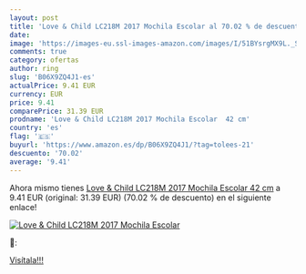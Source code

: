 ```yaml
---
layout: post
title: 'Love & Child LC218M 2017 Mochila Escolar al 70.02 % de descuento'
date: 
image: 'https://images-eu.ssl-images-amazon.com/images/I/51BYsrgMX9L._SL200_.jpg'
comments: true
category: ofertas
author: ring
slug: 'B06X9ZQ4J1-es'
actualPrice: 9.41 EUR
currency: EUR
price: 9.41
comparePrice: 31.39 EUR
prodname: 'Love & Child LC218M 2017 Mochila Escolar  42 cm'
country: 'es'
flag: '🇪🇸'
buyurl: 'https://www.amazon.es/dp/B06X9ZQ4J1/?tag=tolees-21'
descuento: '70.02'
average: '9.41'
---
```


Ahora mismo tienes [Love & Child LC218M 2017 Mochila Escolar  42 cm](https://www.amazon.es/dp/B06X9ZQ4J1/?tag=tolees-21) a 9.41 EUR (original: 31.39 EUR) (70.02 %  de descuento) en el siguiente enlace!

[![Love & Child LC218M 2017 Mochila Escolar](https://images-eu.ssl-images-amazon.com/images/I/51BYsrgMX9L._SL200_.jpg)](https://www.amazon.es/dp/B06X9ZQ4J1/?tag=tolees-21)

🔎:


[Visítala!!!](https://www.amazon.es/dp/B06X9ZQ4J1/?tag=tolees-21)
